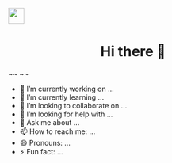 <img src="https://github.com/blackcater/blackcater/raw/main/images/Hi.gif" height="32"/></h1>
<h1 align="center"> Hi there 👋 </h1>




~~
~~
- 🔭 I’m currently working on ...
- 🌱 I’m currently learning ...
- 👯 I’m looking to collaborate on ...
- 🤔 I’m looking for help with ...
- 💬 Ask me about ...
- 📫 How to reach me: ...
- 😄 Pronouns: ...
- ⚡ Fun fact: ...

